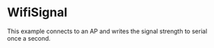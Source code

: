 # WifiSignal
This example connects to an AP and writes the signal strength to serial once a second.

